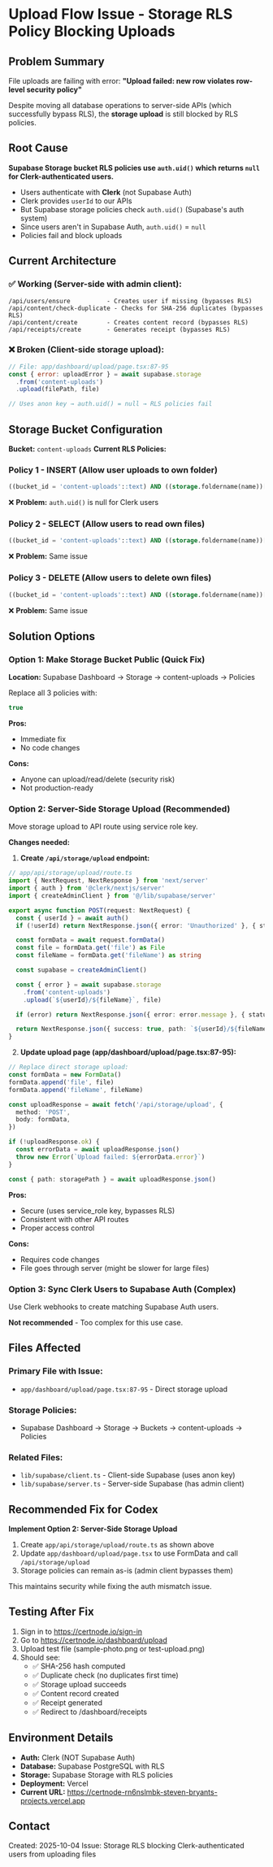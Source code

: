 # Upload Flow Issue - Storage RLS Policy Blocking Uploads

## Problem Summary
File uploads are failing with error: **"Upload failed: new row violates row-level security policy"**

Despite moving all database operations to server-side APIs (which successfully bypass RLS), the **storage upload** is still blocked by RLS policies.

## Root Cause
**Supabase Storage bucket RLS policies use `auth.uid()` which returns `null` for Clerk-authenticated users.**

- Users authenticate with **Clerk** (not Supabase Auth)
- Clerk provides `userId` to our APIs
- But Supabase storage policies check `auth.uid()` (Supabase's auth system)
- Since users aren't in Supabase Auth, `auth.uid()` = `null`
- Policies fail and block uploads

## Current Architecture

### ✅ Working (Server-side with admin client):
```
/api/users/ensure          - Creates user if missing (bypasses RLS)
/api/content/check-duplicate - Checks for SHA-256 duplicates (bypasses RLS)
/api/content/create        - Creates content record (bypasses RLS)
/api/receipts/create       - Generates receipt (bypasses RLS)
```

### ❌ Broken (Client-side storage upload):
```javascript
// File: app/dashboard/upload/page.tsx:87-95
const { error: uploadError } = await supabase.storage
  .from('content-uploads')
  .upload(filePath, file)

// Uses anon key → auth.uid() = null → RLS policies fail
```

## Storage Bucket Configuration

**Bucket:** `content-uploads`
**Current RLS Policies:**

### Policy 1 - INSERT (Allow user uploads to own folder)
```sql
((bucket_id = 'content-uploads'::text) AND ((storage.foldername(name))[1] = (auth.uid())::text))
```
❌ **Problem:** `auth.uid()` is null for Clerk users

### Policy 2 - SELECT (Allow users to read own files)
```sql
((bucket_id = 'content-uploads'::text) AND ((storage.foldername(name))[1] = (auth.uid())::text))
```
❌ **Problem:** Same issue

### Policy 3 - DELETE (Allow users to delete own files)
```sql
((bucket_id = 'content-uploads'::text) AND ((storage.foldername(name))[1] = (auth.uid())::text))
```
❌ **Problem:** Same issue

## Solution Options

### Option 1: Make Storage Bucket Public (Quick Fix)
**Location:** Supabase Dashboard → Storage → content-uploads → Policies

Replace all 3 policies with:
```sql
true
```

**Pros:**
- Immediate fix
- No code changes

**Cons:**
- Anyone can upload/read/delete (security risk)
- Not production-ready

### Option 2: Server-Side Storage Upload (Recommended)
Move storage upload to API route using service role key.

**Changes needed:**

1. **Create `/api/storage/upload` endpoint:**
```typescript
// app/api/storage/upload/route.ts
import { NextRequest, NextResponse } from 'next/server'
import { auth } from '@clerk/nextjs/server'
import { createAdminClient } from '@/lib/supabase/server'

export async function POST(request: NextRequest) {
  const { userId } = await auth()
  if (!userId) return NextResponse.json({ error: 'Unauthorized' }, { status: 401 })

  const formData = await request.formData()
  const file = formData.get('file') as File
  const fileName = formData.get('fileName') as string

  const supabase = createAdminClient()

  const { error } = await supabase.storage
    .from('content-uploads')
    .upload(`${userId}/${fileName}`, file)

  if (error) return NextResponse.json({ error: error.message }, { status: 500 })

  return NextResponse.json({ success: true, path: `${userId}/${fileName}` })
}
```

2. **Update upload page (app/dashboard/upload/page.tsx:87-95):**
```typescript
// Replace direct storage upload:
const formData = new FormData()
formData.append('file', file)
formData.append('fileName', fileName)

const uploadResponse = await fetch('/api/storage/upload', {
  method: 'POST',
  body: formData,
})

if (!uploadResponse.ok) {
  const errorData = await uploadResponse.json()
  throw new Error(`Upload failed: ${errorData.error}`)
}

const { path: storagePath } = await uploadResponse.json()
```

**Pros:**
- Secure (uses service_role key, bypasses RLS)
- Consistent with other API routes
- Proper access control

**Cons:**
- Requires code changes
- File goes through server (might be slower for large files)

### Option 3: Sync Clerk Users to Supabase Auth (Complex)
Use Clerk webhooks to create matching Supabase Auth users.

**Not recommended** - Too complex for this use case.

## Files Affected

### Primary File with Issue:
- `app/dashboard/upload/page.tsx:87-95` - Direct storage upload

### Storage Policies:
- Supabase Dashboard → Storage → Buckets → content-uploads → Policies

### Related Files:
- `lib/supabase/client.ts` - Client-side Supabase (uses anon key)
- `lib/supabase/server.ts` - Server-side Supabase (has admin client)

## Recommended Fix for Codex

**Implement Option 2: Server-Side Storage Upload**

1. Create `app/api/storage/upload/route.ts` as shown above
2. Update `app/dashboard/upload/page.tsx` to use FormData and call `/api/storage/upload`
3. Storage policies can remain as-is (admin client bypasses them)

This maintains security while fixing the auth mismatch issue.

## Testing After Fix

1. Sign in to https://certnode.io/sign-in
2. Go to https://certnode.io/dashboard/upload
3. Upload test file (sample-photo.png or test-upload.png)
4. Should see:
   - ✅ SHA-256 hash computed
   - ✅ Duplicate check (no duplicates first time)
   - ✅ Storage upload succeeds
   - ✅ Content record created
   - ✅ Receipt generated
   - ✅ Redirect to /dashboard/receipts

## Environment Details

- **Auth:** Clerk (NOT Supabase Auth)
- **Database:** Supabase PostgreSQL with RLS
- **Storage:** Supabase Storage with RLS policies
- **Deployment:** Vercel
- **Current URL:** https://certnode-rn6nslmbk-steven-bryants-projects.vercel.app

## Contact
Created: 2025-10-04
Issue: Storage RLS blocking Clerk-authenticated users from uploading files
